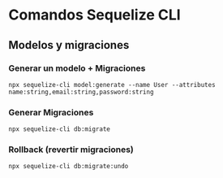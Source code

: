 # Comandos Sequelize CLI
## Modelos y migraciones
### Generar un modelo + Migraciones
```
npx sequelize-cli model:generate --name User --attributes name:string,email:string,password:string
```
### Generar Migraciones
```
npx sequelize-cli db:migrate
```
### Rollback (revertir migraciones)

```
npx sequelize-cli db:migrate:undo
```